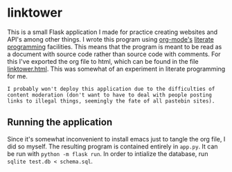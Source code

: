 # linktower

This is a small Flask application I made for practice creating websites and API's among other things. I wrote this program using [org-mode's](https://orgmode.org/worg/) [literate programming](http://literateprogramming.com/) facilities. This means that the program is meant to be read as a document with source code rather than source code with comments. For this I've exported the org file to html, which can be found in the file [linktower.html](linktower.html). This was somewhat of an experiment in literate programming for me.

	I probably won't deploy this application due to the difficulties of content moderation (don't want to have to deal with people posting links to illegal things, seemingly the fate of all pastebin sites).

## Running the application
Since it's somewhat inconvenient to install emacs just to tangle the org file, I did so myself. The resulting program is contained entirely in `app.py`. It can be run with `python -m flask run`. In order to intialize the database, run `sqlite test.db < schema.sql`.


